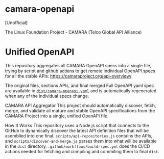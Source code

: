 # camara-openapi

[Unofficial]

The Linux Foundation Project - CAMARA (Telco Global API Alliance)

# Unified OpenAPI

This repository aggregates all CAMARA OpenAPI specs into a single file, trying by script and github actions to get remote individual OpenAPI specs for all the stable APIs: https://camaraproject.org/api-overview/

The original files, sections APIs, and final merged Full OpenAPI yaml spec are  available in [`dist/camara-openapi.yaml`](https://github.com/andreibesleaga/camara-openapi/blob/main/dist/camara-openapi.yaml) and is automatically regenerated when any of the individual specs change.

CAMARA API Aggregator
This project should automatically discover, fetch, merge, and validate all mature and stable OpenAPI specifications from the CAMARA Project into a single, unified OpenAPI file.

How It Works 
This repository uses a Node.js script that connects to the GitHub to dynamically discover the latest API definition files that will be asemblied into one final.
`scripts/api-repositories.js` contains the APIs, and `scripts/discover-and-merge.js` parses them into what will be available in the `dist` directory.
`.github/workflows/build-spec.yml` does the CI/CD actions needed for fetching and compiling and commiting them to final `dist`.


